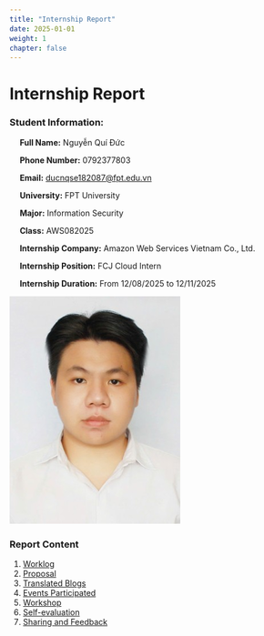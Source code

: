 ```yaml
---
title: "Internship Report"
date: 2025-01-01
weight: 1
chapter: false
---
```

# Internship Report

### Student Information:

&emsp; **Full Name:** Nguyễn Quí Đức

&emsp; **Phone Number:** 0792377803

&emsp; **Email:** ducnqse182087@fpt.edu.vn

&emsp; **University:** FPT University 

&emsp; **Major:** Information Security

&emsp; **Class:** AWS082025

&emsp; **Internship Company:** Amazon Web Services Vietnam Co., Ltd.

&emsp; **Internship Position:** FCJ Cloud Intern

&emsp; **Internship Duration:** From 12/08/2025 to 12/11/2025

![Your profile picture](/images/quiduc.jpg)

### Report Content

1. [Worklog](1-Worklog/)
2. [Proposal](2-Proposal/)
3. [Translated Blogs](3-BlogsTranslated/)
4. [Events Participated](4-EventParticipated/)
5. [Workshop](5-Workshop/)
6. [Self-evaluation](6-Self-evaluation/)
7. [Sharing and Feedback](7-Feedback/)
